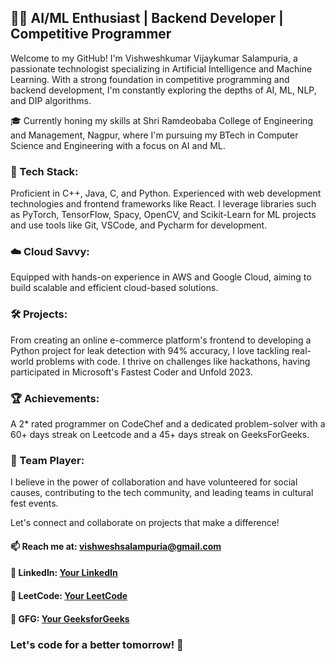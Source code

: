 ## 👨‍💻 AI/ML Enthusiast | Backend Developer | Competitive Programmer

Welcome to my GitHub! I'm Vishweshkumar Vijaykumar Salampuria, a passionate technologist specializing in Artificial Intelligence and Machine Learning. With a strong foundation in competitive programming and backend development, I'm constantly exploring the depths of AI, ML, NLP, and DIP algorithms.

🎓 Currently honing my skills at Shri Ramdeobaba College of Engineering and Management, Nagpur, where I'm pursuing my BTech in Computer Science and Engineering with a focus on AI and ML.

### 🔧 Tech Stack:
Proficient in C++, Java, C, and Python. Experienced with web development technologies and frontend frameworks like React. I leverage libraries such as PyTorch, TensorFlow, Spacy, OpenCV, and Scikit-Learn for ML projects and use tools like Git, VSCode, and Pycharm for development.

### ☁️ Cloud Savvy:
Equipped with hands-on experience in AWS and Google Cloud, aiming to build scalable and efficient cloud-based solutions.

### 🛠️ Projects: 
From creating an online e-commerce platform's frontend to developing a Python project for leak detection with 94% accuracy, I love tackling real-world problems with code. I thrive on challenges like hackathons, having participated in Microsoft's Fastest Coder and Unfold 2023.

### 🏆 Achievements:
A 2* rated programmer on CodeChef and a dedicated problem-solver with a 60+ days streak on Leetcode and a 45+ days streak on GeeksForGeeks.

### 🤝 Team Player: 
I believe in the power of collaboration and have volunteered for social causes, contributing to the tech community, and leading teams in cultural fest events.

Let's connect and collaborate on projects that make a difference!

#### 📫 Reach me at: [vishweshsalampuria@gmail.com](mailto:vishweshsalampuria@gmail.com)
#### 🔗 LinkedIn: [Your LinkedIn](https://www.linkedin.com/in/vishwesh-salampuria)
#### 🧩 LeetCode: [Your LeetCode](https://leetcode.com/Vishu_1812)
#### 🏅 GFG: [Your GeeksforGeeks](https://auth.geeksforgeeks.org/user/vishweshsalampuria)

### Let's code for a better tomorrow! 🚀


